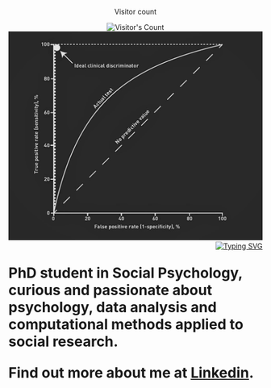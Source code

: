 <div align="center"> 
  <p>Visitor count</p>
  <img src="https://profile-counter.glitch.me/{Gt87It}/count.svg" alt="Visitor's Count" />
</div>

<img src="https://github.com/Gt87It/Gt87It/blob/main/ROC-curve-1.webp" alt="Banner ROC curve">

<div style="display: flex; align-items: center; justify-content: flex-end;">
  <a href="https://git.io/typing-svg">
    <img src="https://readme-typing-svg.herokuapp.com?font=Lato&size=23&pause=500&multiline=true&repeat=false&width=450&height=65&lines=Giammaria+Trimarco;Phd+student+at+Sapienza+University+of+Rome" alt="Typing SVG" />
  </a>
</div>

<div style="font-size: 28px; font-weight: bold;">
  <p>PhD student in Social Psychology, curious and passionate about psychology, data analysis and computational methods applied to social research.</p>
  <p>Find out more about me at <a href="https://www.linkedin.com/in/giammaria-trimarco-82a8151ba/" target="_blank">Linkedin</a>.</p>
  <p>
    <a href="https://www.linkedin.com/in/giammaria-trimarco-82a8151ba/" target="_blank">
      <i class="fa fa-linkedin"></i>
    </a>
  </p>
</div>




